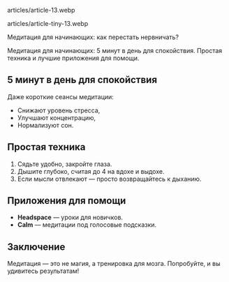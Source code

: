 articles/article-13.webp  

articles/article-tiny-13.webp  

Медитация для начинающих: как перестать нервничать?

Медитация для начинающих: 5 минут в день для спокойствия. Простая техника и лучшие приложения для помощи.

## 5 минут в день для спокойствия  

Даже короткие сеансы медитации:  
- Снижают уровень стресса,  
- Улучшают концентрацию,  
- Нормализуют сон.  

## Простая техника  

1. Сядьте удобно, закройте глаза.  
2. Дышите глубоко, считая до 4 на вдохе и выдохе.  
3. Если мысли отвлекают — просто возвращайтесь к дыханию.  

## Приложения для помощи  

- **Headspace** — уроки для новичков.  
- **Calm** — медитации под голосовые подсказки.  

## Заключение  

Медитация — это не магия, а тренировка для мозга. Попробуйте, и вы удивитесь результатам!  
